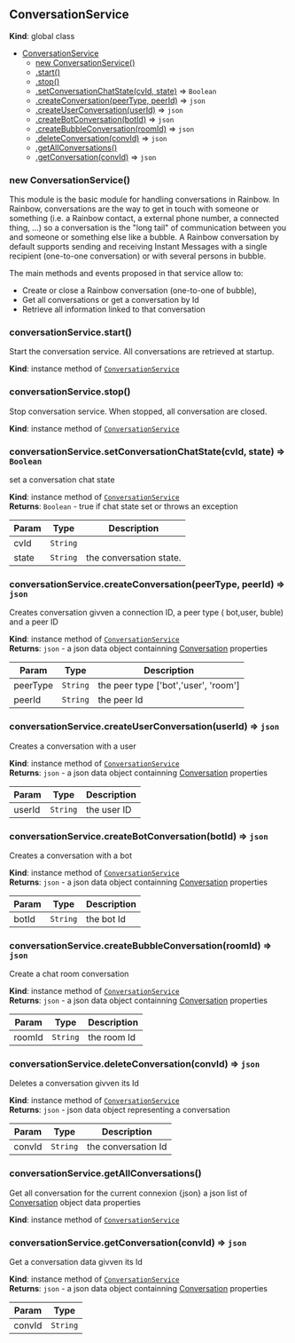 <a name="ConversationService"></a>

## ConversationService
**Kind**: global class  

* [ConversationService](#ConversationService)
    * [new ConversationService()](#new_ConversationService_new)
    * [.start()](#ConversationService+start)
    * [.stop()](#ConversationService+stop)
    * [.setConversationChatState(cvId, state)](#ConversationService+setConversationChatState) ⇒ <code>Boolean</code>
    * [.createConversation(peerType, peerId)](#ConversationService+createConversation) ⇒ <code>json</code>
    * [.createUserConversation(userId)](#ConversationService+createUserConversation) ⇒ <code>json</code>
    * [.createBotConversation(botId)](#ConversationService+createBotConversation) ⇒ <code>json</code>
    * [.createBubbleConversation(roomId)](#ConversationService+createBubbleConversation) ⇒ <code>json</code>
    * [.deleteConversation(convId)](#ConversationService+deleteConversation) ⇒ <code>json</code>
    * [.getAllConversations()](#ConversationService+getAllConversations)
    * [.getConversation(convId)](#ConversationService+getConversation) ⇒ <code>json</code>

<a name="new_ConversationService_new"></a>

### new ConversationService()
This module is the basic module for handling conversations in Rainbow. In Rainbow, conversations are the way to get in touch with someone or something (i.e. a Rainbow contact, a external phone number, a connected thing, ...) so a conversation is the "long tail" of communication between you and someone or something else like a bubble.A Rainbow conversation by default supports sending and receiving Instant Messages with a single recipient (one-to-one conversation) or with several persons in bubble.The main methods and events proposed in that service allow to:  - Create or close a Rainbow conversation (one-to-one of bubble),  - Get all conversations or get a conversation by Id  - Retrieve all information linked to that conversation

<a name="ConversationService+start"></a>

### conversationService.start()
Start the conversation service.All conversations are retrieved at startup.

**Kind**: instance method of [<code>ConversationService</code>](#ConversationService)  
<a name="ConversationService+stop"></a>

### conversationService.stop()
Stop conversation service.When stopped, all conversation are closed.

**Kind**: instance method of [<code>ConversationService</code>](#ConversationService)  
<a name="ConversationService+setConversationChatState"></a>

### conversationService.setConversationChatState(cvId, state) ⇒ <code>Boolean</code>
set a conversation chat state

**Kind**: instance method of [<code>ConversationService</code>](#ConversationService)  
**Returns**: <code>Boolean</code> - true if chat state set or throws an exception  

| Param | Type | Description |
| --- | --- | --- |
| cvId | <code>String</code> |  |
| state | <code>String</code> | the conversation state. |

<a name="ConversationService+createConversation"></a>

### conversationService.createConversation(peerType, peerId) ⇒ <code>json</code>
Creates conversation givven a connection ID, a peer type ( bot,user, buble) and a peer ID

**Kind**: instance method of [<code>ConversationService</code>](#ConversationService)  
**Returns**: <code>json</code> - a json data object containning [Conversation](../api/Conversation) properties  

| Param | Type | Description |
| --- | --- | --- |
| peerType | <code>String</code> | the peer type ['bot','user', 'room'] |
| peerId | <code>String</code> | the peer Id |

<a name="ConversationService+createUserConversation"></a>

### conversationService.createUserConversation(userId) ⇒ <code>json</code>
Creates a conversation with a user

**Kind**: instance method of [<code>ConversationService</code>](#ConversationService)  
**Returns**: <code>json</code> - a json data object containning [Conversation](../api/Conversation) properties  

| Param | Type | Description |
| --- | --- | --- |
| userId | <code>String</code> | the user ID |

<a name="ConversationService+createBotConversation"></a>

### conversationService.createBotConversation(botId) ⇒ <code>json</code>
Creates a conversation with a bot

**Kind**: instance method of [<code>ConversationService</code>](#ConversationService)  
**Returns**: <code>json</code> - a json data object containning [Conversation](../api/Conversation) properties  

| Param | Type | Description |
| --- | --- | --- |
| botId | <code>String</code> | the bot Id |

<a name="ConversationService+createBubbleConversation"></a>

### conversationService.createBubbleConversation(roomId) ⇒ <code>json</code>
Create a chat room conversation

**Kind**: instance method of [<code>ConversationService</code>](#ConversationService)  
**Returns**: <code>json</code> - a json data object containning [Conversation](../api/Conversation) properties  

| Param | Type | Description |
| --- | --- | --- |
| roomId | <code>String</code> | the room Id |

<a name="ConversationService+deleteConversation"></a>

### conversationService.deleteConversation(convId) ⇒ <code>json</code>
Deletes a conversation givven its Id

**Kind**: instance method of [<code>ConversationService</code>](#ConversationService)  
**Returns**: <code>json</code> - json data object representing a conversation  

| Param | Type | Description |
| --- | --- | --- |
| convId | <code>String</code> | the conversation Id |

<a name="ConversationService+getAllConversations"></a>

### conversationService.getAllConversations()
Get all conversation for the current connexion{json} a json list of [Conversation](../api/Conversation) object data properties

**Kind**: instance method of [<code>ConversationService</code>](#ConversationService)  
<a name="ConversationService+getConversation"></a>

### conversationService.getConversation(convId) ⇒ <code>json</code>
Get a conversation data givven its Id

**Kind**: instance method of [<code>ConversationService</code>](#ConversationService)  
**Returns**: <code>json</code> - a json data object containning [Conversation](../api/Conversation) properties  

| Param | Type |
| --- | --- |
| convId | <code>String</code> | 

